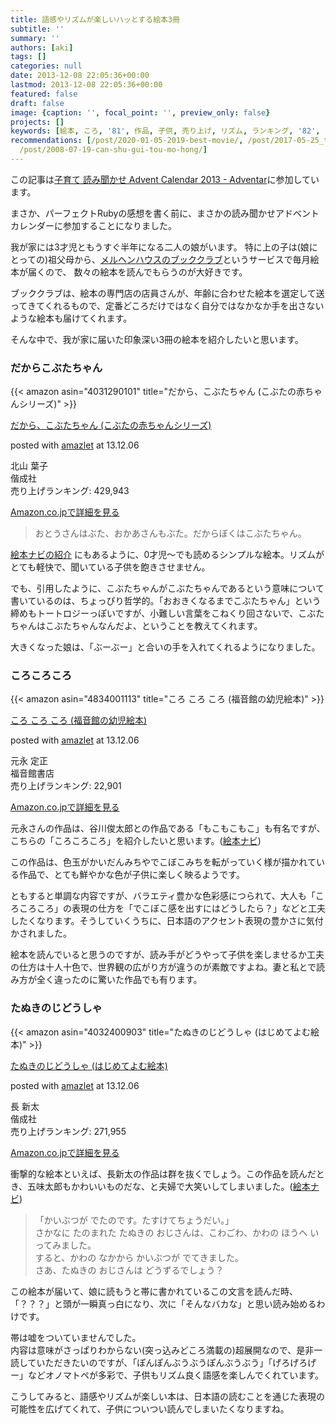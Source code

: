 ```yaml
---
title: 語感やリズムが楽しいハッとする絵本3冊
subtitle: ''
summary: ''
authors: [aki]
tags: []
categories: null
date: 2013-12-08 22:05:36+00:00
lastmod: 2013-12-08 22:05:36+00:00
featured: false
draft: false
image: {caption: '', focal_point: '', preview_only: false}
projects: []
keywords: [絵本, ころ, '81', 作品, 子供, 売り上げ, リズム, ランキング, '82', '13']
recommendations: [/post/2020-01-05-2019-best-movie/, /post/2017-05-25_teach-what-i-dont-know/,
  /post/2008-07-19-can-shu-gui-tou-mo-hong/]
---
```

この記事は[子育て 読み聞かせ Advent Calendar 2013 - Adventar](http://www.adventar.org/calendars/165)に参加しています。

まさか、パーフェクトRubyの感想を書く前に、まさかの読み聞かせアドベントカレンダーに参加することになりました。

我が家には3才児ともうすぐ半年になる二人の娘がいます。 特に上の子は(娘にとっての)祖父母から、[メルヘンハウスのブッククラブ](http://www.meruhenhouse.co.jp/bookclub/index.html)というサービスで毎月絵本が届くので、 数々の絵本を読んでもらうのが大好きです。

ブッククラブは、絵本の専門店の店員さんが、年齢に合わせた絵本を選定して送ってきてくれるもので、定番どころだけではなく自分ではなかなか手を出さないような絵本も届けてくれます。

そんな中で、我が家に届いた印象深い3冊の絵本を紹介したいと思います。

### だからこぶたちゃん

  

{{< amazon asin="4031290101" title="だから、こぶたちゃん (こぶたの赤ちゃんシリーズ)" >}}

  

[だから、こぶたちゃん (こぶたの赤ちゃんシリーズ)](http://www.amazon.co.jp/exec/obidos/ASIN/4031290101/ref=nosim/)

posted with [amazlet](http://www.amazlet.com/ "amazlet") at 13.12.06

北山 葉子  
偕成社  
売り上げランキング: 429,943

  

[Amazon.co.jpで詳細を見る](http://www.amazon.co.jp/exec/obidos/ASIN/4031290101/ref=nosim/)

> おとうさんはぶた、おかあさんもぶた。だからぼくはこぶたちゃん。

[絵本ナビの紹介](//www.ehonnavi.net/ehon/3837/%E3%81%A0%E3%81%8B%E3%82%89%E3%81%93%E3%81%B6%E3%81%9F%E3%81%A1%E3%82%83%E3%82%93/) にもあるように、0才児〜でも読めるシンプルな絵本。リズムがとても軽快で、聞いている子供を飽きさせません。

でも、引用したように、こぶたちゃんがこぶたちゃんであるという意味について書いているのは、ちょっぴり哲学的。「おおきくなるまでこぶたちゃん」という締めもトートロジーっぽいですが、小難しい言葉をこねくり回さないで、こぶたちゃんはこぶたちゃんなんだよ、ということを教えてくれます。

大きくなった娘は、「ぶーぶー」と合いの手を入れてくれるようになりました。

### ころころころ

  

{{< amazon asin="4834001113" title="ころ ころ ころ (福音館の幼児絵本)" >}}

  

[ころ ころ ころ (福音館の幼児絵本)](http://www.amazon.co.jp/exec/obidos/ASIN/4834001113/ref=nosim/)

posted with [amazlet](http://www.amazlet.com/ "amazlet") at 13.12.06

元永 定正  
福音館書店  
売り上げランキング: 22,901

  

[Amazon.co.jpで詳細を見る](http://www.amazon.co.jp/exec/obidos/ASIN/4834001113/ref=nosim/)

元永さんの作品は、谷川俊太郎との作品である「もこもこもこ」も有名ですが、こちらの「ころころころ」を紹介したいと思います。([絵本ナビ](http://www.ehonnavi.net/ehon/1730/%E3%81%93%E3%82%8D%E3%81%93%E3%82%8D%E3%81%93%E3%82%8D/))

この作品は、色玉がかいだんみちやでこぼこみちを転がっていく様が描かれている作品で、とても鮮やかな色が子供に楽しく映るようです。

ともすると単調な内容ですが、バラエティ豊かな色彩感につられて、大人も「ころころころ」の表現の仕方を「でこぼこ感を出すにはどうしたら？」などと工夫したくなります。そうしていくうちに、日本語のアクセント表現の豊かさに気付かされました。

絵本を読んでいると思うのですが、読み手がどうやって子供を楽しませるか工夫の仕方は十人十色で、世界観の広がり方が違うのが素敵ですよね。妻と私とで読み方が全く違ったのに驚いた作品でも有ります。

### たぬきのじどうしゃ

  

{{< amazon asin="4032400903" title="たぬきのじどうしゃ (はじめてよむ絵本)" >}}

  

[たぬきのじどうしゃ (はじめてよむ絵本)](http://www.amazon.co.jp/exec/obidos/ASIN/4032400903/ref=nosim/)

posted with [amazlet](http://www.amazlet.com/ "amazlet") at 13.12.06

長 新太  
偕成社  
売り上げランキング: 271,955

  

[Amazon.co.jpで詳細を見る](http://www.amazon.co.jp/exec/obidos/ASIN/4032400903/ref=nosim/)

衝撃的な絵本といえば、長新太の作品は群を抜くでしょう。この作品を読んだとき、五味太郎もかわいいものだな、と夫婦で大笑いしてしまいました。([絵本ナビ](http://www.ehonnavi.net/ehon/2120/%E3%81%9F%E3%81%AC%E3%81%8D%E3%81%AE%E3%81%98%E3%81%A9%E3%81%86%E3%81%97%E3%82%83/))

> 「かいぶつが でたのです。たすけてちょうだい。」  
> さかなに たのまれた たぬきの おじさんは、こわごわ、かわの ほうへ いってみました。  
> すると、かわの なかから かいぶつが でてきました。  
> さあ、たぬきの おじさんは どうずるでしょう？

この絵本が届いて、娘に読もうと帯に書かれているこの文言を読んだ時、「？？？」と頭が一瞬真っ白になり、次に「そんなバカな」と思い読み始めるわけです。

帯は嘘をついていませんでした。  
内容は意味がさっぱりわからない(突っ込みどころ満載の)超展開なので、是非一読していただきたいのですが、「ぽんぽんぶうぶうぽんぶうぶう」「げろげろげー」などオノマトペが多彩で、子供もリズム良く語感を楽しんでくれています。

こうしてみると、語感やリズムが楽しい本は、日本語の読むことを通じた表現の可能性を広げてくれて、子供についつい読んでしまいたくなりますね。


